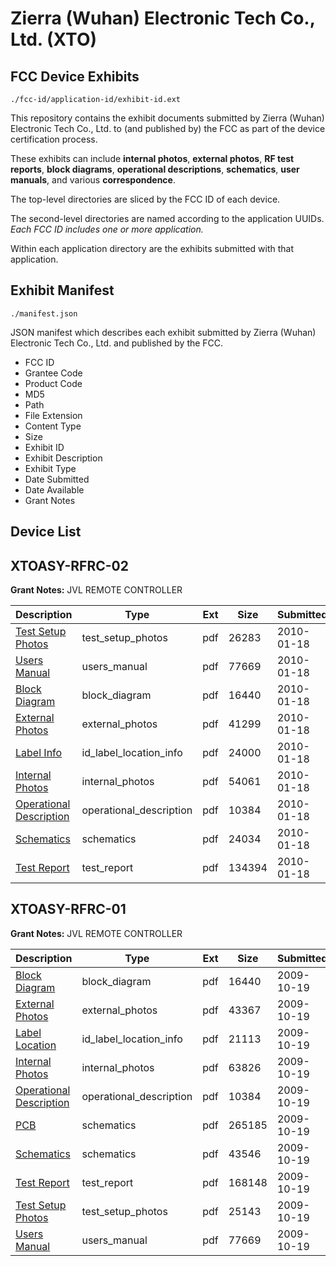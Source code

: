 # Zierra (Wuhan) Electronic Tech Co., Ltd. (XTO)
## FCC Device Exhibits

```
./fcc-id/application-id/exhibit-id.ext
```

This repository contains the exhibit documents submitted by Zierra (Wuhan) Electronic Tech Co., Ltd. to (and published by) the FCC as part of the device certification process.

These exhibits can include **internal photos**, **external photos**, **RF test reports**, **block diagrams**, **operational descriptions**, **schematics**, **user manuals**, and various **correspondence**.

The top-level directories are sliced by the FCC ID of each device.

The second-level directories are named according to the application UUIDs. *Each FCC ID includes one or more application.*

Within each application directory are the exhibits submitted with that application. 

## Exhibit Manifest

```
./manifest.json
```

JSON manifest which describes each exhibit submitted by Zierra (Wuhan) Electronic Tech Co., Ltd. and published by the FCC.

- FCC ID
- Grantee Code
- Product Code
- MD5
- Path
- File Extension
- Content Type
- Size
- Exhibit ID
- Exhibit Description
- Exhibit Type
- Date Submitted
- Date Available
- Grant Notes

## Device List
## XTOASY-RFRC-02
**Grant Notes:** JVL REMOTE CONTROLLER

| Description | Type | Ext | Size | Submitted | Available |
| ----------- | ---- | --- | ---- | --------- | --------- |
| [Test Setup Photos](XTOASY-RFRC-02/748841206fc8680dea3b25e0906b3d74/1229023.pdf) | test_setup_photos | pdf | 26283 | 2010-01-18 | 2010-01-18 |
| [Users Manual](XTOASY-RFRC-02/748841206fc8680dea3b25e0906b3d74/1185606.pdf) | users_manual | pdf | 77669 | 2010-01-18 | 2010-01-18 |
| [Block Diagram](XTOASY-RFRC-02/748841206fc8680dea3b25e0906b3d74/1185600.pdf) | block_diagram | pdf | 16440 | 2010-01-18 | 2010-01-18 |
| [External Photos](XTOASY-RFRC-02/748841206fc8680dea3b25e0906b3d74/1229017.pdf) | external_photos | pdf | 41299 | 2010-01-18 | 2010-01-18 |
| [Label Info](XTOASY-RFRC-02/748841206fc8680dea3b25e0906b3d74/1229019.pdf) | id_label_location_info | pdf | 24000 | 2010-01-18 | 2010-01-18 |
| [Internal Photos](XTOASY-RFRC-02/748841206fc8680dea3b25e0906b3d74/1229020.pdf) | internal_photos | pdf | 54061 | 2010-01-18 | 2010-01-18 |
| [Operational Description](XTOASY-RFRC-02/748841206fc8680dea3b25e0906b3d74/1185601.pdf) | operational_description | pdf | 10384 | 2010-01-18 | 2010-01-18 |
| [Schematics](XTOASY-RFRC-02/748841206fc8680dea3b25e0906b3d74/1229022.pdf) | schematics | pdf | 24034 | 2010-01-18 | 2010-01-18 |
| [Test Report](XTOASY-RFRC-02/748841206fc8680dea3b25e0906b3d74/1229018.pdf) | test_report | pdf | 134394 | 2010-01-18 | 2010-01-18 |
## XTOASY-RFRC-01
**Grant Notes:** JVL REMOTE CONTROLLER

| Description | Type | Ext | Size | Submitted | Available |
| ----------- | ---- | --- | ---- | --------- | --------- |
| [Block Diagram](XTOASY-RFRC-01/0768070a60f80490e20f2de8e22c0a74/1185600.pdf) | block_diagram | pdf | 16440 | 2009-10-19 | 2009-10-19 |
| [External Photos](XTOASY-RFRC-01/0768070a60f80490e20f2de8e22c0a74/1185602.pdf) | external_photos | pdf | 43367 | 2009-10-19 | 2009-10-19 |
| [Label Location](XTOASY-RFRC-01/0768070a60f80490e20f2de8e22c0a74/1185604.pdf) | id_label_location_info | pdf | 21113 | 2009-10-19 | 2009-10-19 |
| [Internal Photos](XTOASY-RFRC-01/0768070a60f80490e20f2de8e22c0a74/1185605.pdf) | internal_photos | pdf | 63826 | 2009-10-19 | 2009-10-19 |
| [Operational Description](XTOASY-RFRC-01/0768070a60f80490e20f2de8e22c0a74/1185601.pdf) | operational_description | pdf | 10384 | 2009-10-19 | 2009-10-19 |
| [PCB](XTOASY-RFRC-01/0768070a60f80490e20f2de8e22c0a74/1185607.pdf) | schematics | pdf | 265185 | 2009-10-19 | 2009-10-19 |
| [Schematics](XTOASY-RFRC-01/0768070a60f80490e20f2de8e22c0a74/1185608.pdf) | schematics | pdf | 43546 | 2009-10-19 | 2009-10-19 |
| [Test Report](XTOASY-RFRC-01/0768070a60f80490e20f2de8e22c0a74/1185603.pdf) | test_report | pdf | 168148 | 2009-10-19 | 2009-10-19 |
| [Test Setup Photos](XTOASY-RFRC-01/0768070a60f80490e20f2de8e22c0a74/1185609.pdf) | test_setup_photos | pdf | 25143 | 2009-10-19 | 2009-10-19 |
| [Users Manual](XTOASY-RFRC-01/0768070a60f80490e20f2de8e22c0a74/1185606.pdf) | users_manual | pdf | 77669 | 2009-10-19 | 2009-10-19 |
